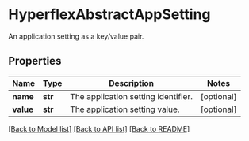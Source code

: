 # HyperflexAbstractAppSetting

An application setting as a key/value pair. 
## Properties
Name | Type | Description | Notes
------------ | ------------- | ------------- | -------------
**name** | **str** | The application setting identifier.   | [optional] 
**value** | **str** | The application setting value.    | [optional] 

[[Back to Model list]](../README.md#documentation-for-models) [[Back to API list]](../README.md#documentation-for-api-endpoints) [[Back to README]](../README.md)


